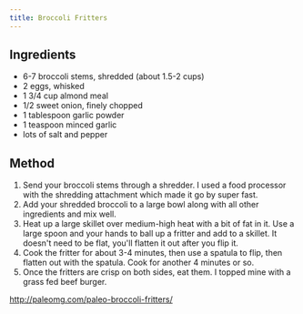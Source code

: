 ```yaml
---
title: Broccoli Fritters
---
```


## Ingredients

-   6-7 broccoli stems, shredded (about 1.5-2 cups)
-   2 eggs, whisked
-   1 3/4 cup almond meal
-   1/2 sweet onion, finely chopped
-   1 tablespoon garlic powder
-   1 teaspoon minced garlic
-   lots of salt and pepper

## Method

1.  Send your broccoli stems through a shredder. I used a food processor with the shredding attachment which made it go by super fast.
2.  Add your shredded broccoli to a large bowl along with all other ingredients and mix well.
3.  Heat up a large skillet over medium-high heat with a bit of fat in it. Use a large spoon and your hands to ball up a fritter and add to a skillet. It doesn't need to be flat, you'll flatten it out after you flip it.
4.  Cook the fritter for about 3-4 minutes, then use a spatula to flip, then flatten out with the spatula. Cook for another 4 minutes or so.
5.  Once the fritters are crisp on both sides, eat them. I topped mine with a grass fed beef burger.

<http://paleomg.com/paleo-broccoli-fritters/>
